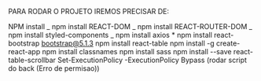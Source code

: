PARA RODAR O PROJETO IREMOS PRECISAR DE:

NPM install _
npm install REACT-DOM _
npm install REACT-ROUTER-DOM _
npm install styled-components _
npm install axios \*
npm install react-bootstrap bootstrap@5.1.3
npm install react-table
npm install -g create-react-app
npm install classnames
npm install sass
npm install --save react-table-scrollbar
Set-ExecutionPolicy -ExecutionPolicy Bypass (rodar script do back (Erro de permisao))
